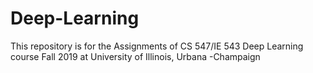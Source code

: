 # Deep-Learning
This repository is for the Assignments of CS 547/IE 543 Deep Learning course Fall 2019 at University of Illinois, Urbana -Champaign
